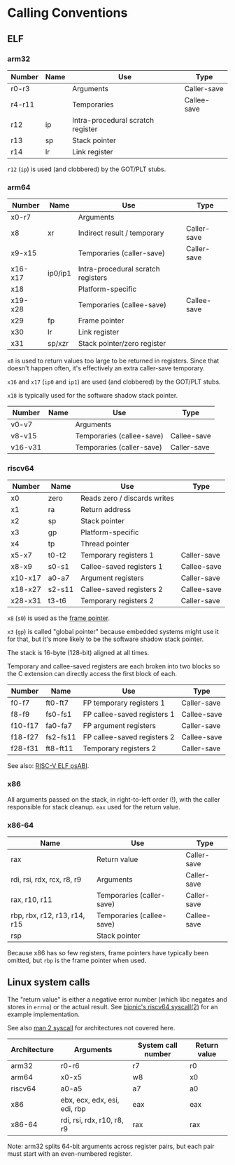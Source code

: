 # Calling Conventions

## ELF

### arm32

| Number  | Name     | Use                                   | Type        |
| ------- | -------- | ------------------------------------- | ----------- |
| r0-r3   |          | Arguments                             | Caller-save |
| r4-r11  |          | Temporaries                           | Callee-save |
| r12     | ip       | Intra-procedural scratch register     |             |
| r13     | sp       | Stack pointer                         |             |
| r14     | lr       | Link register                         |             |

`r12` (`ip`) is used (and clobbered) by the GOT/PLT stubs.

### arm64

| Number  | Name     | Use                                   | Type        |
| ------- | -------- | ------------------------------------- | ----------- |
| x0-r7   |          | Arguments                             |             |
| x8      | xr       | Indirect result / temporary           | Caller-save |
| x9-x15  |          | Temporaries (caller-save)             | Caller-save |
| x16-x17 | ip0/ip1  | Intra-procedural scratch registers    |             |
| x18     |          | Platform-specific                     |             |
| x19-x28 |          | Temporaries (callee-save)             | Callee-save |
| x29     | fp       | Frame pointer                         |             |
| x30     | lr       | Link register                         |             |
| x31     | sp/xzr   | Stack pointer/zero register           |             |

`x8` is used to return values too large to be returned in registers. Since that doesn't happen often, it's effectively an extra caller-save temporary.

`x16` and `x17` (`ip0` and `ip1`) are used (and clobbered) by the GOT/PLT stubs.

`x18` is typically used for the software shadow stack pointer.

| Number  | Name     | Use                                   | Type        |
| ------- | -------- | ------------------------------------- | ----------- |
| v0-v7   |          | Arguments                             |             |
| v8-v15  |          | Temporaries (callee-save)             | Callee-save |
| v16-v31 |          | Temporaries (caller-save)             | Caller-save |

### riscv64

| Number  | Name     | Use                                   | Type        |
| ------- | -------- | ------------------------------------- | ----------- |
| x0      | zero     | Reads zero / discards writes          |             |
| x1      | ra       | Return address                        |             |
| x2      | sp       | Stack pointer                         |             |
| x3      | gp       | Platform-specific                     |             |
| x4      | tp       | Thread pointer                        |             |
| x5-x7   | t0-t2    | Temporary registers 1                 | Caller-save |
| x8-x9   | s0-s1    | Callee-saved registers 1              | Callee-save |
| x10-x17 | a0-a7    | Argument registers                    | Caller-save |
| x18-x27 | s2-s11   | Callee-saved registers 2              | Callee-save |
| x28-x31 | t3-t6    | Temporary registers 2                 | Caller-save |

`x8` (`s0`) is used as the [frame pointer](https://github.com/riscv-non-isa/riscv-elf-psabi-doc/blob/master/riscv-cc.adoc#frame-pointer-convention).

`x3` (`gp`) is called "global pointer" because embedded systems might use it for that, but it's more likely to be the software shadow stack pointer.

The stack is 16-byte (128-bit) aligned at all times.

Temporary and callee-saved registers are each broken into two blocks so the C extension can directly access the first block of each.

| Number  | Name     | Use                                   | Type        |
| ------- | -------- | ------------------------------------- | ----------- |
| f0-f7   | ft0-ft7  | FP temporary registers 1              | Caller-save |
| f8-f9   | fs0-fs1  | FP callee-saved registers 1           | Callee-save |
| f10-f17 | fa0-fa7  | FP argument registers                 | Caller-save |
| f18-f27 | fs2-fs11 | FP callee-saved registers 2           | Callee-save |
| f28-f31 | ft8-ft11 | Temporary registers 2                 | Caller-save |

See also: [RISC-V ELF psABI](https://github.com/riscv-non-isa/riscv-elf-psabi-doc/blob/master/riscv-cc.adoc).

### x86

All arguments passed on the stack, in right-to-left order (!), with the caller responsible for stack cleanup. `eax` used for the return value.

### x86-64

| Name                          | Use                       | Type        |
| ----------------------------- | ------------------------- | ----------- |
| rax                           | Return value              | Caller-save |
| rdi, rsi, rdx, rcx, r8, r9    | Arguments                 | Caller-save |
| rax, r10, r11                 | Temporaries (caller-save) | Caller-save |
| rbp, rbx, r12, r13, r14, r15  | Temporaries (callee-save) | Callee-save |
| rsp                           | Stack pointer             |             |

Because x86 has so few registers, frame pointers have typically been omitted, but `rbp` is the frame pointer when used.

## Linux system calls

The "return value" is either a negative error number (which libc negates and stores in `errno`) or the actual result. See [bionic's riscv64 syscall(2)](https://android.googlesource.com/platform/bionic/+/main/libc/arch-riscv64/bionic/syscall.S#45) for an example implementation.

See also [man 2 syscall](https://man7.org/linux/man-pages/man2/syscall.2.html) for architectures not covered here.

| Architecture | Arguments                    | System call number | Return value |
| ------------ | ---------------------------- | ------------------ | ------------ |
| arm32        | r0-r6                        | r7                 | r0           |
| arm64        | x0-x5                        | w8                 | x0           |
| riscv64      | a0-a5                        | a7                 | a0           |
| x86          | ebx, ecx, edx, esi, edi, rbp | eax                | eax          |
| x86-64       | rdi, rsi, rdx, r10, r8, r9   | rax                | rax          |

Note: arm32 splits 64-bit arguments across register pairs, but each pair must start with an even-numbered register.
